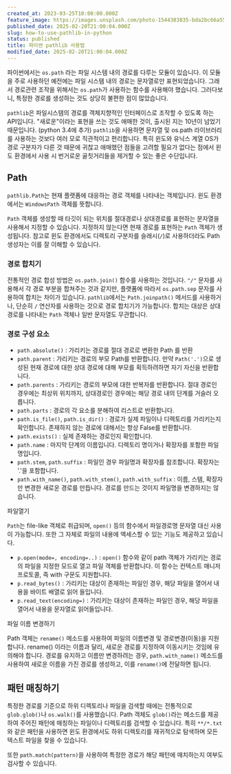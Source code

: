 ```yaml
---
created_at: 2023-03-25T10:00:00.000Z
feature_image: https://images.unsplash.com/photo-1544383835-bda2bc66a55d?crop=entropy&cs=tinysrgb&fit=max&fm=jpg&ixid=M3wxMTc3M3wwfDF8c2VhcmNofDY1fHxmaWxlJTIwc3lzdGVtfGVufDB8fHx8MTczOTc3MzI0N3ww&ixlib=rb-4.0.3&q=80&w=2000
published_date: 2025-02-20T21:00:04.000Z
slug: how-to-use-pathlib-in-python
status: published
title: 파이썬 pathlib 사용법
modified_date: 2025-02-20T21:00:04.000Z
---
```


파이썬에서는 `os.path` 라는 파일 시스템 내의 경로를 다루는 모듈이 있습니다. 이 모듈을 주로 사용하던 예전에는 파일 시스템 내의 경로는 문자열로만 표현되었습니다. 그래서 경로관련 조작을 위해서는 `os.path`가 사용하는 함수를 사용해야 했습니다. 그러다보니, 특정한 경로를 생성하는 것도 상당히 불편한 점이 많았습니다. 

`pathlib`은 파일시스템의 경로를 객체지향적인 인터페이스로 조작할 수 있도록 하는 API입니다. "새로운"이라는 표현을 쓰는 것도 애매한 것이, 출시된 지는 10년이 넘었기 때문입니다. (python 3.4에 추가) `pathlib`을 사용하면 문자열 및 os.path 라이브러리를 사용하는 것보다 여러 모로 직관적이고 편리합니다. 특히 윈도와 유닉스 계열 OS가 경로 구분자가 다른 것 때문에 귀찮고 애매했던 점들을 고려할 필요가 없다는 점에서 윈도 환경에서 사용 시 번거로운 골칫거리들을 제거할 수 있는 좋은 수단입니다. 

## Path

`pathlib.Path`는 현재 플랫폼에 대응하는 경로 객체를 나타내는 객체입니다. 윈도 환경에서는 `WindowsPath` 객체를 뜻합니다. 

`Path` 객체를 생성할 때 타깃이 되는 위치를 절대경로나 상대경로를 표현하는 문자열을 사용해서 지정할 수 있습니다. 지정하지 않는다면 현재 경로를 표현하는 `Path` 객체가 생성됩니다.  참고로 윈도 환경에서도 디렉토리 구분자를 슬래시(`/`)로 사용하더라도 Path 생성자는 이를 잘 이해할 수 있습니다. 

### 경로 합치기

전통적인 경로 합성 방법은 `os.path.join()` 함수를 사용하는 것입니다. `"/"` 문자를 사용해서 각 경로 부분을 합쳐주는 것과 같지만, 플랫폼에 따라서 `os.path.sep` 문자를 사용하여 합치는 차이가 있습니다. `pathlib`에서는 `Path.joinpath()` 메서드를 사용하거나, 단순히 `/` 연산자를 사용하는 것으로 경로 합치기가 가능합니다. 합치는 대상은 상대경로를 나타내는 `Path` 객체나 일반 문자열도 무관합니다. 

### 경로 구성 요소

* `path.absolute()` : 가리키는 경로를 절대 경로로 변환한 Path 를 반환
* `path.parent` : 가리키는 경로의 부모 Path를 반환합니다. 만약 `Path('.')`으로 생성된 현재 경로에 대한 상대 경로에 대해 부모를 획득하려하면 자기 자신을 반환합니다.
* `path.parents` : 가리키는 경로의 부모에 대한 반복자를 반환합니다. 절대 경로인 경우에는 최상위 위치까지, 상대경로인 경우에는 해당 경로 내의 단계를 거슬러 오릅니다. 
* `path.parts` : 경로의 각 요소를 분해하여 리스트로 반환합니다.
* `path.is_file()`, `path.is_dir()` : 경로가 실제 파일이나 디렉토리를 가리키는지 확인합니다. 존재하지 않는 경로에 대해서는 항상 False를 반환합니다. 
* `path.exists()` : 실제 존재하는 경로인지 확인합니다. 
* `path.name` : 마지막 단계의 이름입니다. 디렉토리 명이거나 확장자를 포함한 파일명입니다. 
* `path.stem`, `path.suffix` : 파일인 경우 파일명과 확장자를 참조합니다. 확장자는 '.'을 포함합니다.
*  `path.with_name()`, `path.with_stem()`, `path.with_suffix` : 이름, 스템, 확장자만 변경한 새로운 경로를 만듭니다. 경로를 만드는 것이지 파일명을 변경하지는 않습니다. 

파일열기

`Path`는 file-like 객체로 취급되며, `open()` 등의 함수에서 파일경로명 문자열 대신 사용이 가능합니다.  또한 그 자체로 파일의 내용에 액세스할 수 있는 기능도 제공하고 있습니다. 

- `p.open(mode=, encoding=..)` : `open()` 함수와 같이 path 객체가 가리키는 경로의 파일을 지정한 모드로 열고 파일 객체를 반환합니다. 이 함수는 컨텍스트 매니저 프로토콜, 즉 with 구문도 지원합니다. 
- `p.read_bytes()` : 가리키는 대상이 존재하는 파일인 경우, 해당 파일을 열어서 내용을 바이트 배열로 읽어 들입니다. 
- `p.read_text(encoding=)` : 가리키는 대상이 존재하는 파일인 경우, 해당 파일을 열어서 내용을 문자열로 읽어들입니다. 

파일 이름 변경하기

Path 객체는 `rename()` 메소드를 사용하여 파일의 이름변경 및 경로변경(이동)을 지원합니다. rename() 이라는 이름과 달리, 새로운 경로를 지정하여 이동시키는 것임에 유의해야 합니다.  경로를 유지하고 이름만 변경하려는 경우, `path.with_name()` 메소드를 사용하여 새로운 이름을 가진 경로를 생성하고, 이를 `rename()`에 전달하면 됩니다.

## 패턴 매칭하기

특정한 경로를 기준으로 하위 디렉토리나 파일을 검색할 때에는 전통적으로 `glob.glob()`나 `os.walk()`를 사용했습니다. Path 객체도 `glob()`라는 메소드를 제공하여 주어진 패턴에 매칭하는 파일이나 디렉토리를 검색할 수 있습니다. 특히 `**/*.txt` 와 같은 패턴을 사용하면 윈도 환경에서도 하위 디렉토리를 재귀적으로 탐색하며 모든 텍스트 파일을 찾을 수 있습니다. 

또한 `path.match(pattern)`을 사용하여 특정한 경로가 해당 패턴에 매치하는지 여부도 검사할 수 있습니다. 